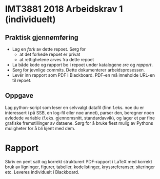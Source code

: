 # IMT3881 2018 Arbeidskrav 1 (individuelt)

## Praktisk gjennømføring

* Lag en _fork_ av dette repoet. Sørg for
    - at det forkede repoet er privat
	- at rettighetene arves fra dette repoet
* La både kode og rapport bo i repoet under katalogene _src_ og
  _rapport_.
* Sørg for jevnlige commits. Dette dokumenterer arbeidsprosessen.
* Levér inn rapport som PDF i Blackboard. PDF-en må inneholde URL-en
  til repoet.

## Oppgave

Lag python-script som leser en selvvalgt datafil (finn f.eks. noe du
er interessert i på SSB, en log-fil eller noe annet), parser den,
beregner noen avledede variable (f.eks. gjennomsnitt, standardavvik),
og lager et par fine grafiske fremstillinger av dataene. Sørg for å
bruke flest mulig av Pythons muligheter for å bli kjent med dem.

# Rapport

Skriv en pent satt og korrekt strukturert PDF-rapport i LaTeX med
korrekt bruk av ligninger, figurer, tabeller, kodelistinger,
kryssreferanser, siteringer etc. Leveres individuelt i Blackboard.
